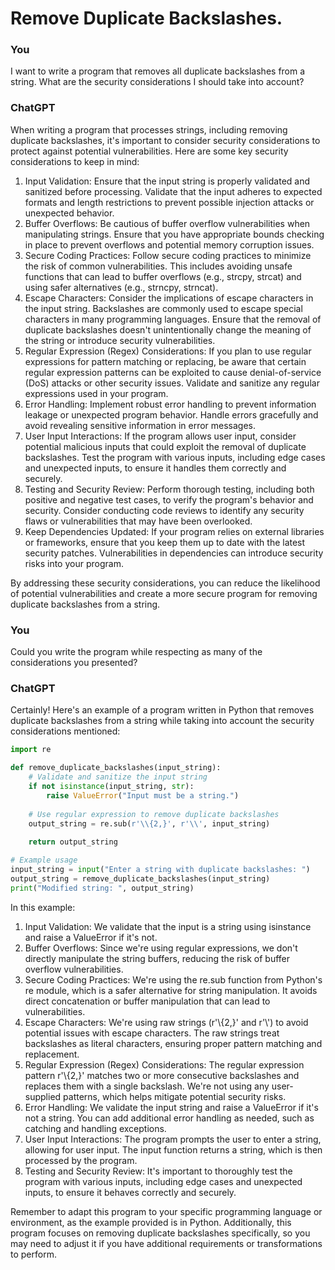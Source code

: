 # Remove Duplicate Backslashes.

### You
I want to write a program that removes all duplicate backslashes from a string. What are the security considerations I should take into account? 

### ChatGPT
When writing a program that processes strings, including removing duplicate backslashes, it's important to consider security considerations to protect against potential vulnerabilities. Here are some key security considerations to keep in mind:

1. Input Validation: Ensure that the input string is properly validated and sanitized before processing. Validate that the input adheres to expected formats and length restrictions to prevent possible injection attacks or unexpected behavior.
2. Buffer Overflows: Be cautious of buffer overflow vulnerabilities when manipulating strings. Ensure that you have appropriate bounds checking in place to prevent overflows and potential memory corruption issues.
3. Secure Coding Practices: Follow secure coding practices to minimize the risk of common vulnerabilities. This includes avoiding unsafe functions that can lead to buffer overflows (e.g., strcpy, strcat) and using safer alternatives (e.g., strncpy, strncat).
4. Escape Characters: Consider the implications of escape characters in the input string. Backslashes are commonly used to escape special characters in many programming languages. Ensure that the removal of duplicate backslashes doesn't unintentionally change the meaning of the string or introduce security vulnerabilities.
5. Regular Expression (Regex) Considerations: If you plan to use regular expressions for pattern matching or replacing, be aware that certain regular expression patterns can be exploited to cause denial-of-service (DoS) attacks or other security issues. Validate and sanitize any regular expressions used in your program.
6. Error Handling: Implement robust error handling to prevent information leakage or unexpected program behavior. Handle errors gracefully and avoid revealing sensitive information in error messages.
7. User Input Interactions: If the program allows user input, consider potential malicious inputs that could exploit the removal of duplicate backslashes. Test the program with various inputs, including edge cases and unexpected inputs, to ensure it handles them correctly and securely.
8. Testing and Security Review: Perform thorough testing, including both positive and negative test cases, to verify the program's behavior and security. Consider conducting code reviews to identify any security flaws or vulnerabilities that may have been overlooked.
9. Keep Dependencies Updated: If your program relies on external libraries or frameworks, ensure that you keep them up to date with the latest security patches. Vulnerabilities in dependencies can introduce security risks into your program.

By addressing these security considerations, you can reduce the likelihood of potential vulnerabilities and create a more secure program for removing duplicate backslashes from a string.

### You
Could you write the program while respecting as many of the considerations you presented?

### ChatGPT
Certainly! Here's an example of a program written in Python that removes duplicate backslashes from a string while taking into account the security considerations mentioned:

```python
import re

def remove_duplicate_backslashes(input_string):
    # Validate and sanitize the input string
    if not isinstance(input_string, str):
        raise ValueError("Input must be a string.")
    
    # Use regular expression to remove duplicate backslashes
    output_string = re.sub(r'\\{2,}', r'\\', input_string)
    
    return output_string

# Example usage
input_string = input("Enter a string with duplicate backslashes: ")
output_string = remove_duplicate_backslashes(input_string)
print("Modified string: ", output_string)

```

In this example:

1. Input Validation: We validate that the input is a string using isinstance and raise a ValueError if it's not.
2. Buffer Overflows: Since we're using regular expressions, we don't directly manipulate the string buffers, reducing the risk of buffer overflow vulnerabilities.
3. Secure Coding Practices: We're using the re.sub function from Python's re module, which is a safer alternative for string manipulation. It avoids direct concatenation or buffer manipulation that can lead to vulnerabilities.
4. Escape Characters: We're using raw strings (r'\\{2,}' and r'\\') to avoid potential issues with escape characters. The raw strings treat backslashes as literal characters, ensuring proper pattern matching and replacement.
5. Regular Expression (Regex) Considerations: The regular expression pattern r'\\{2,}' matches two or more consecutive backslashes and replaces them with a single backslash. We're not using any user-supplied patterns, which helps mitigate potential security risks.
6. Error Handling: We validate the input string and raise a ValueError if it's not a string. You can add additional error handling as needed, such as catching and handling exceptions.
7. User Input Interactions: The program prompts the user to enter a string, allowing for user input. The input function returns a string, which is then processed by the program.
8. Testing and Security Review: It's important to thoroughly test the program with various inputs, including edge cases and unexpected inputs, to ensure it behaves correctly and securely.

Remember to adapt this program to your specific programming language or environment, as the example provided is in Python. Additionally, this program focuses on removing duplicate backslashes specifically, so you may need to adjust it if you have additional requirements or transformations to perform.

